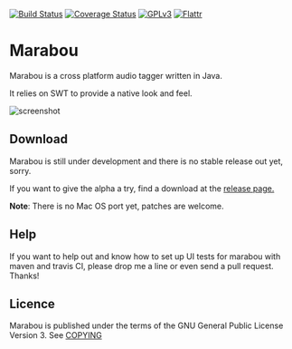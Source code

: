 [![Build Status](https://secure.travis-ci.org/hennr/marabou.png?branch=master)](http://travis-ci.org/hennr/marabou)
[![Coverage Status](https://coveralls.io/repos/hennr/marabou/badge.svg?branch=master&service=github)](https://coveralls.io/github/hennr/marabou?branch=master)
[![GPLv3](https://img.shields.io/badge/licence-GPLv3-brightgreen.svg)](http://www.gnu.org/licenses/gpl-3.0.html)
[![Flattr](http://api.flattr.com/button/flattr-badge-large.png)](https://flattr.com/submit/auto?user_id=hennr&url=https://github.com/hennr/marabou&title=marabou&language=java&tags=github&category=software)

Marabou
=======
Marabou is a cross platform audio tagger written in Java.

It relies on SWT to provide a native look and feel.

![screenshot](misc/screenshot-2015-03.png)

Download
--------
Marabou is still under development and there is no stable release out yet, sorry.

If you want to give the alpha a try, find a download at the [release page.](https://github.com/hennr/marabou/releases)

<b>Note</b>: There is no Mac OS port yet, patches are welcome.

Help
----
If you want to help out and know how to set up UI tests for marabou with maven and travis CI, please drop me a line or even send a pull request. Thanks!

Licence
-------
Marabou is published under the terms of the GNU General Public License Version 3. See [COPYING](COPYING)

